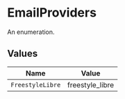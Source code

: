 # EmailProviders

An enumeration.


## Values

| Name             | Value            |
| ---------------- | ---------------- |
| `FreestyleLibre` | freestyle_libre  |